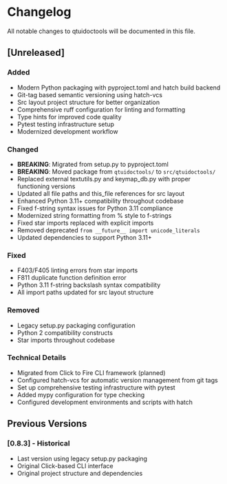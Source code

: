 # Changelog

All notable changes to qtuidoctools will be documented in this file.

## [Unreleased]

### Added
- Modern Python packaging with pyproject.toml and hatch build backend
- Git-tag based semantic versioning using hatch-vcs
- Src layout project structure for better organization
- Comprehensive ruff configuration for linting and formatting
- Type hints for improved code quality
- Pytest testing infrastructure setup
- Modernized development workflow

### Changed
- **BREAKING**: Migrated from setup.py to pyproject.toml
- **BREAKING**: Moved package from `qtuidoctools/` to `src/qtuidoctools/`
- Replaced external textutils.py and keymap_db.py with proper functioning versions
- Updated all file paths and this_file references for src layout
- Enhanced Python 3.11+ compatibility throughout codebase
- Fixed f-string syntax issues for Python 3.11 compliance
- Modernized string formatting from % style to f-strings
- Fixed star imports replaced with explicit imports
- Removed deprecated `from __future__ import unicode_literals`
- Updated dependencies to support Python 3.11+

### Fixed
- F403/F405 linting errors from star imports
- F811 duplicate function definition error
- Python 3.11 f-string backslash syntax compatibility
- All import paths updated for src layout structure

### Removed
- Legacy setup.py packaging configuration
- Python 2 compatibility constructs
- Star imports throughout codebase

### Technical Details
- Migrated from Click to Fire CLI framework (planned)
- Configured hatch-vcs for automatic version management from git tags
- Set up comprehensive testing infrastructure with pytest
- Added mypy configuration for type checking
- Configured development environments and scripts with hatch

## Previous Versions

### [0.8.3] - Historical
- Last version using legacy setup.py packaging
- Original Click-based CLI interface
- Original project structure and dependencies